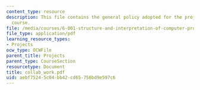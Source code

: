 ```yaml
---
content_type: resource
description: This file contains the general policy adopted for the projects for the
  course.
file: /media/courses/6-001-structure-and-interpretation-of-computer-programs-spring-2005/aebf75245c04bb42cd65756bd9e597c6_collab_work.pdf
file_type: application/pdf
learning_resource_types:
- Projects
ocw_type: OCWFile
parent_title: Projects
parent_type: CourseSection
resourcetype: Document
title: collab_work.pdf
uid: aebf7524-5c04-bb42-cd65-756bd9e597c6
---
```

